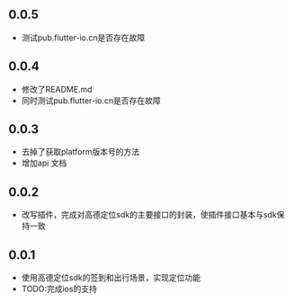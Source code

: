 ## 0.0.5
* 测试pub.flutter-io.cn是否存在故障

## 0.0.4
* 修改了README.md
* 同时测试pub.flutter-io.cn是否存在故障

## 0.0.3
* 去掉了获取platform版本号的方法
* 增加api 文档

## 0.0.2
* 改写插件，完成对高德定位sdk的主要接口的封装，使插件接口基本与sdk保持一致

## 0.0.1
* 使用高德定位sdk的签到和出行场景，实现定位功能
* TODO:完成ios的支持
